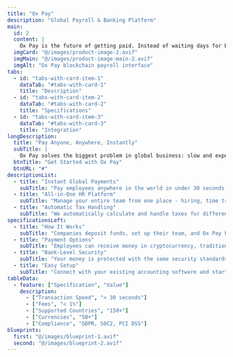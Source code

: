 ```yaml
---
title: "Ox Pay"
description: "Global Payroll & Banking Platform" 
main:
  id: 2
  content: |
    Ox Pay is the future of getting paid. Instead of waiting days for bank transfers and paying high fees, Ox Pay lets companies pay employees worldwide instantly using blockchain technology. Think of it as PayPal, but faster, cheaper, and works everywhere.
  imgCard: "@/images/product-image-2.avif"
  imgMain: "@/images/product-image-main-2.avif"
  imgAlt: "Ox Pay blockchain payroll interface"
tabs:
  - id: "tabs-with-card-item-1"
    dataTab: "#tabs-with-card-1"
    title: "Description"
  - id: "tabs-with-card-item-2"
    dataTab: "#tabs-with-card-2"
    title: "Specifications"
  - id: "tabs-with-card-item-3"
    dataTab: "#tabs-with-card-3"
    title: "Integration"
longDescription:
  title: "Pay Anyone, Anywhere, Instantly"
  subTitle: |
    Ox Pay solves the biggest problem in global business: slow and expensive international payments. Whether you're paying employees in different countries or sending money to contractors, Ox Pay makes it as easy as sending an email.
  btnTitle: "Get Started with Ox Pay"
  btnURL: "#"
descriptionList:
  - title: "Instant Global Payments"
    subTitle: "Pay employees anywhere in the world in under 30 seconds. No more waiting days for bank transfers."
  - title: "All-in-One HR Platform"
    subTitle: "Manage your entire team from one place - hiring, time tracking, benefits, and payments all integrated."
  - title: "Automatic Tax Handling"
    subTitle: "We automatically calculate and handle taxes for different countries, so you don't have to worry about compliance."
specificationsLeft:
  - title: "How It Works"
    subTitle: "Companies deposit funds, set up their team, and Ox Pay handles all the payments automatically every payday."
  - title: "Payment Options"
    subTitle: "Employees can receive money in cryptocurrency, traditional currency, or both - their choice."
  - title: "Bank-Level Security"
    subTitle: "Your money is protected with the same security standards as major banks, plus blockchain encryption."
  - title: "Easy Setup"
    subTitle: "Connect with your existing accounting software and start paying your team in minutes, not weeks."
tableData:
  - feature: ["Specification", "Value"]
    description:
      - ["Transaction Speed", "< 30 seconds"]
      - ["Fees", "< 1%"]
      - ["Supported Countries", "150+"]
      - ["Currencies", "50+"]
      - ["Compliance", "GDPR, SOC2, PCI DSS"]
blueprints:
  first: "@/images/blueprint-1.avif"
  second: "@/images/blueprint-2.avif"
---
```

